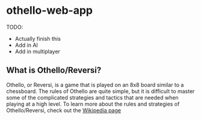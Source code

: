 # othello-web-app
TODO:
* Actually finish this
* Add in AI
* Add in multiplayer

## What is Othello/Reversi?
Othello, or Reversi, is a game that is played on an 8x8 board similar to a chessboard. The rules of Othello are quite simple, but it is difficult to master some of the complicated strategies and tactics that are needed when playing at a high level. To learn more about the rules and strategies of Othello/Reversi, check out the [Wikipedia page](https://en.wikipedia.org/wiki/Reversi)
